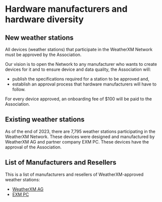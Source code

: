 # Hardware manufacturers and hardware diversity

## New weather stations
All devices (weather stations) that participate in the WeatherXM Network must be approved by the Association.

Our vision is to open the Network to any manufacturer who wants to create devices for it and to ensure device
and data quality, the Association will:
- publish the specifications required for a station to be approved and,
- establish an approval process that hardware manufacturers will have to follow.

For every device approved, an onboarding fee of $100 will be paid to the Association.

## Existing weather stations
As of the end of 2023, there are 7,795 weather stations participating in the WeatherXM Network.
These devices were designed and manufactured by WeatherXM AG and partner company EXM PC.
These devices have the approval of the Association.

## List of Manufacturers and Resellers

This is a list of manufacturers and resellers of WeatherXM-approved weather stations:

- [WeatherXM AG](https://weatherxm.com/shop)
- [EXM PC](https://exm.gr)
